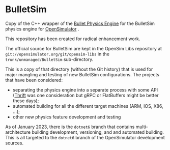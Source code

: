 # BulletSim

Copy of the C++ wrapper of the [Bullet Physics Engine](https://github.com/bulletphysics/bullet3)
for the BulletSim physics engine for
[OpenSimulator](http://opensimulator.org)
.

This repository has been created for radical enhancement work.

The official source for BulletSim are kept in the OpenSim Libs repository at `git://opensimulator.org/git/opensim-libs`
in the `trunk/unmanaged/BulletSim` sub-directory.

This is a copy of that directory (without the Git history) that is used for major mangling and testing
of new BulletSim configurations. The projects that have been considered:

- separating the physics engine into a separate process with some API ([Thrift](https://thrift.apache.org/)
was one consideration but gRPC or FlatBuffers might be better these days);
- automated building for all the different target machines (ARM, IOS, X86, ...);
- other new physics feature development and testing

As of January 2023, there is the `dotnet6` branch that contains
multi-architecture building development,
versioning, and 
and automated building.
This is all targeted to the `dotnet6` branch of the OpenSimulator development sources.

